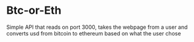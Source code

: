 # Btc-or-Eth
Simple API that reads on port 3000, takes the webpage from a user and converts usd from bitcoin to ethereum based on what the user chose
